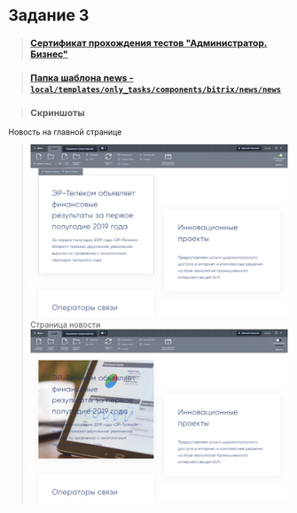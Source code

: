 # Задание 3

> ### [ Сертификат прохождения тестов "Администратор. Бизнес" ](<readme/Администратор. Бизнес.pdf>)

> ### [Папка шаблона news - ``local/templates/only_tasks/components/bitrix/news/news`` ](<local/templates/only_tasks/components/bitrix/news/news>)

> ### Скриншоты
Новость на главной странице
> ![](<readme/screenshot_3.png>)
Страница новости
> ![](<readme/screenshot_4.png>)